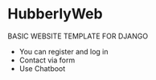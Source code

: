 # HubberlyWeb
BASIC WEBSITE TEMPLATE FOR DJANGO

- You can register and log in
- Contact via form
- Use Chatboot 
